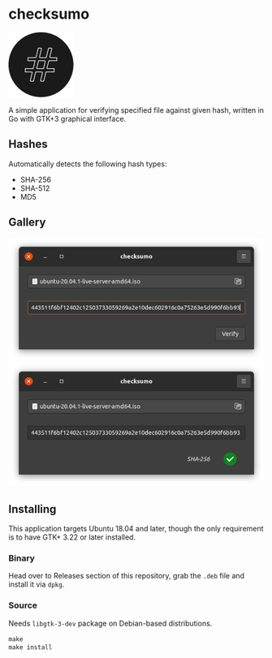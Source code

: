 # checksumo 

<img src="./data/checksumo.svg" width="128" alt="logo">

A simple application for verifying specified file against given hash, written in Go with GTK+3 graphical interface.

## Hashes

Automatically detects the following hash types:
- SHA-256
- SHA-512
- MD5

## Gallery

![](data/screen-1.png)
![](data/screen-2.png)

## Installing

This application targets Ubuntu 18.04 and later, though the only requirement is to have GTK+ 3.22 or later installed.

### Binary

Head over to Releases section of this repository, grab the `.deb` file and install it via `dpkg`.

### Source

Needs `libgtk-3-dev` package on Debian-based distributions.

```shell script
make
make install
```
